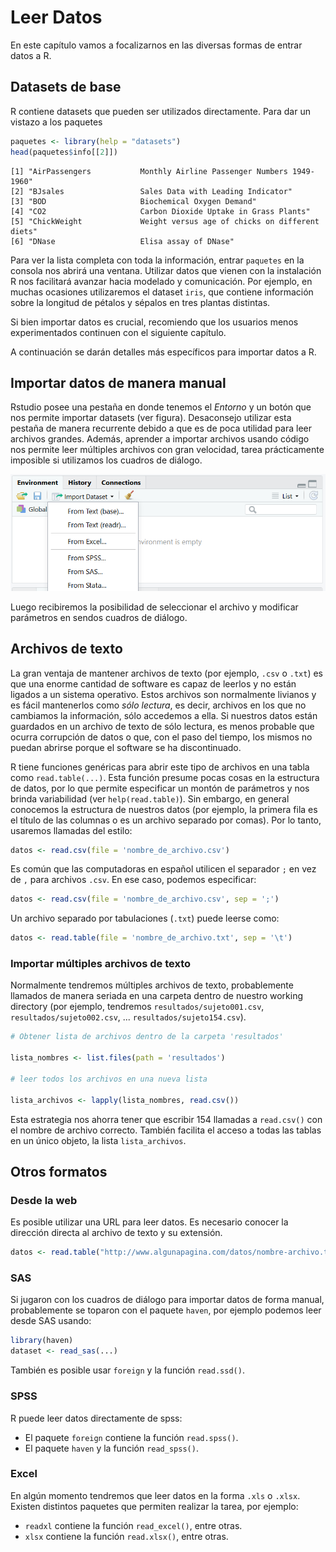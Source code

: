 # Leer Datos



En este capítulo vamos a focalizarnos en las diversas formas de entrar datos a R.


## Datasets de base

R contiene datasets que pueden ser utilizados directamente. Para dar un vistazo a los paquetes 



```r
paquetes <- library(help = "datasets")
head(paquetes$info[[2]])
```

```
[1] "AirPassengers           Monthly Airline Passenger Numbers 1949-1960"   
[2] "BJsales                 Sales Data with Leading Indicator"             
[3] "BOD                     Biochemical Oxygen Demand"                     
[4] "CO2                     Carbon Dioxide Uptake in Grass Plants"         
[5] "ChickWeight             Weight versus age of chicks on different diets"
[6] "DNase                   Elisa assay of DNase"                          
```

Para ver la lista completa con toda la información, entrar `paquetes` en la consola nos abrirá una ventana. Utilizar datos que vienen con la instalación R nos facilitará avanzar hacia modelado y comunicación. Por ejemplo, en muchas ocasiones utilizaremos el dataset `iris`, que contiene información sobre la longitud de pétalos y sépalos en tres plantas distintas.  

Si bien importar datos es crucial, recomiendo que los usuarios menos experimentados continuen con el siguiente capítulo. 

A continuación se darán detalles más específicos para importar datos a R.

## Importar datos de manera manual

Rstudio posee una pestaña en donde tenemos el *Entorno* y un botón que nos permite importar datasets (ver figura). Desaconsejo utilizar esta pestaña de manera recurrente debido a que es de poca utilidad para leer archivos grandes. Además, aprender a importar archivos usando código nos permite leer múltiples archivos con gran velocidad, tarea prácticamente imposible si utilizamos los cuadros de diálogo.   

![Importar manualmente](img/manual_import_01.PNG)

Luego recibiremos la posibilidad de seleccionar el archivo y modificar parámetros en sendos cuadros de diálogo.

## Archivos de texto

La gran ventaja de mantener archivos de texto (por ejemplo, `.csv` o `.txt`) es que una enorme cantidad de software es capaz de leerlos y no están ligados a un sistema operativo. Estos archivos son normalmente livianos y es fácil mantenerlos como *sólo lectura*, es decir, archivos en los que no cambiamos la información, sólo accedemos a ella. Si nuestros datos están guardados en un archivo de texto de sólo lectura, es menos probable que ocurra corrupción de datos o que, con el paso del tiempo, los mismos no puedan abrirse porque el software se ha discontinuado.  

R tiene funciones genéricas para abrir este tipo de archivos en una tabla como `read.table(...)`. Esta función presume pocas cosas en la estructura de datos, por lo que permite especificar un montón de parámetros y nos brinda variabilidad (ver `help(read.table)`). Sin embargo, en general conocemos la estructura de nuestros datos (por ejemplo, la primera fila es el título de las columnas o es un archivo separado por comas). Por lo tanto, usaremos llamadas del estilo:


```r
datos <- read.csv(file = 'nombre_de_archivo.csv')
```

Es común que las computadoras en español utilicen el separador `;` en vez de `,` para archivos `.csv`. En ese caso, podemos especificar:


```r
datos <- read.csv(file = 'nombre_de_archivo.csv', sep = ';')
```

Un archivo separado por tabulaciones (`.txt`) puede leerse como:


```r
datos <- read.table(file = 'nombre_de_archivo.txt', sep = '\t')
```


### Importar múltiples archivos de texto

Normalmente tendremos múltiples archivos de texto, probablemente llamados de manera seriada en una carpeta dentro de nuestro working directory (por ejemplo, tendremos `resultados/sujeto001.csv`, `resultados/sujeto002.csv`, ... `resultados/sujeto154.csv`).


```r
# Obtener lista de archivos dentro de la carpeta 'resultados'

lista_nombres <- list.files(path = 'resultados')

# leer todos los archivos en una nueva lista

lista_archivos <- lapply(lista_nombres, read.csv())
```

Esta estrategia nos ahorra tener que escribir 154 llamadas a `read.csv()` con el nombre de archivo correcto. También facilita el acceso a todas las tablas en un único objeto, la lista `lista_archivos`. 

## Otros formatos

### Desde la web

Es posible utilizar una URL para leer datos. Es necesario conocer la dirección directa al archivo de texto y su extensión.


```r
datos <- read.table("http://www.algunapagina.com/datos/nombre-archivo.txt")
```


### SAS

Si jugaron con los cuadros de diálogo para importar datos de forma manual, probablemente se toparon con el paquete `haven`, por ejemplo podemos leer desde SAS usando:  


```r
library(haven)
dataset <- read_sas(...)
```

También es posible usar `foreign` y la función `read.ssd()`.

### SPSS

R puede leer datos directamente de spss: 

* El paquete `foreign` contiene la función `read.spss()`. 
* El paquete `haven` y la función `read_spss()`.  

### Excel

En algún momento tendremos que leer datos en la forma `.xls` o `.xlsx`. Existen distintos paquetes que permiten realizar la tarea, por ejemplo:

* `readxl` contiene la función `read_excel()`, entre otras.
* `xlsx` contiene la función `read.xlsx()`, entre otras.


